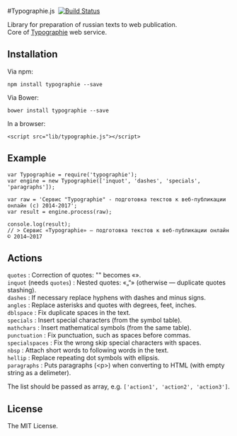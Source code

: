 #Typographie.js &nbsp;[![Build Status](https://travis-ci.org/asleepwalker/typographie.js.svg?branch=master)](https://travis-ci.org/asleepwalker/typographie.js)

Library for preparation of russian texts to web publication.<br>
Core of [Typographie](http://typographie.ru/) web service.

## Installation

Via npm:

	npm install typographie --save

Via Bower:

	bower install typographie --save

In a browser:

	<script src="lib/typographie.js"></script>

## Example

```
var Typographie = require('typographie');
var engine = new Typographie(['inquot', 'dashes', 'specials', 'paragraphs']);

var raw = 'Сервис "Typographie" - подготовка текстов к веб-публикации онлайн (с) 2014-2017';
var result = engine.process(raw);

console.log(result);
// > Сервис «Typographie» — подготовка текстов к веб-публикации онлайн © 2014–2017
```

## Actions

`quotes` : Correction of quotes: "" becomes «».<br>
`inquot` (needs `quotes`) : Nested quotes: «„“» (otherwise — duplicate quotes stashing).<br>
`dashes` : If necessary replace hyphens with dashes and minus signs.<br>
`angles` : Replace asterisks and quotes with degrees, feet, inches.<br>
`dblspace` : Fix duplicate spaces in the text.<br>
`specials` : Insert special characters (from the symbol table).<br>
`mathchars` : Insert mathematical symbols (from the same table).<br>
`punctuation` : Fix punctuation, such as spaces before commas.<br>
`specialspaces` : Fix the wrong skip special characters with spaces.<br>
`nbsp` : Attach short words to following words in the text.<br>
`hellip` : Replace repeating dot symbols with ellipsis.<br>
`paragraphs` : Puts paragraphs (&lt;p&gt;) when converting to HTML (with empty string as a delimeter).

The list should be passed as array, e.g. `['action1', 'action2', 'action3']`.

## License

The MIT License.
